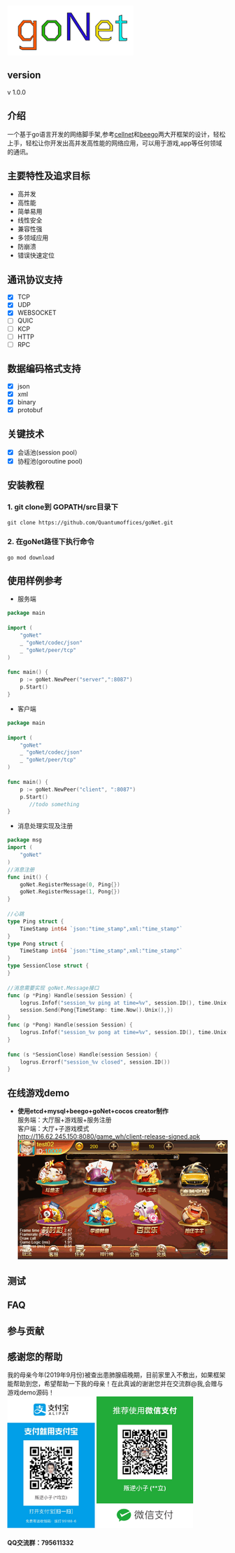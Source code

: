 
![goNetlogo](./logo.jpg)
## version
 v 1.0.0
## 介绍
一个基于go语言开发的网络脚手架,参考[cellnet](https://github.com/davyxu/cellnet)和[beego](https://github.com/astaxie/beego)两大开框架的设计，轻松上手，轻松让你开发出高并发高性能的网络应用，可以用于游戏,app等任何领域的通讯。

## 主要特性及追求目标
- 高并发
- 高性能
- 简单易用
- 线性安全
- 兼容性强
- 多领域应用
- 防崩溃
- 错误快速定位

## 通讯协议支持
- [x] TCP
- [x] UDP
- [x] WEBSOCKET
- [ ] QUIC
- [ ] KCP
- [ ] HTTP
- [ ] RPC
## 数据编码格式支持
- [x] json
- [x] xml
- [x] binary
- [x] protobuf

## 关键技术
- [x] 会话池(session pool）
- [x] 协程池(goroutine pool)

## 安装教程
### **1.** git clone到 GOPATH/src目录下

```
git clone https://github.com/Quantumoffices/goNet.git
```
### **2.** 在goNet路径下执行命令

```
go mod download
```

## 使用样例参考
- 服务端
```go
package main

import (
	"goNet"
	_ "goNet/codec/json"
	_ "goNet/peer/tcp"
)

func main() {
	p := goNet.NewPeer("server",":8087")
	p.Start()
}

```
- 客户端
```go
package main

import (
	"goNet"
	_ "goNet/codec/json"
	_ "goNet/peer/tcp"
)

func main() {
	p := goNet.NewPeer("client", ":8087")
	p.Start()
       //todo something
}
```
- 消息处理实现及注册
```go
package msg
import (
	"goNet"
)
//消息注册
func init() {
	goNet.RegisterMessage(0, Ping{})
	goNet.RegisterMessage(1, Pong{})
}

//心跳
type Ping struct {
	TimeStamp int64 `json:"time_stamp",xml:"time_stamp"`
}
type Pong struct {
	TimeStamp int64 `json:"time_stamp",xml:"time_stamp"`
}
type SessionClose struct {
}

//消息需要实现 goNet.Message接口
func (p *Ping) Handle(session Session) {
	logrus.Infof("session_%v ping at time=%v", session.ID(), time.Unix(p.TimeStamp, 0).String())
	session.Send(Pong{TimeStamp: time.Now().Unix(),})
}
func (p *Pong) Handle(session Session) {
	logrus.Infof("session_%v pong at time=%v", session.ID(), time.Unix(p.TimeStamp, 0).String())
}

func (s *SessionClose) Handle(session Session) {
	logrus.Errorf("session_%v closed", session.ID())
}
```
## 在线游戏demo
- **使用etcd+mysql+beego+goNet+cocos creator制作**  
服务端：大厅服+游戏服+服务注册  
客户端：大厅+子游戏模式  
http://116.62.245.150:8080/game_wh/client-release-signed.apk
![display](./display_lkby.gif)
## 测试
## FAQ
## 参与贡献
## 感谢您的帮助
我的母亲今年(2019年9月份)被查出患肺腺癌晚期，目前家里入不敷出，如果框架能帮助到您，希望帮助一下我的母亲！在此真诚的谢谢您并在交流群@我,会赠与游戏demo源码！  
<img src="./ali_pay.JPG" height="300">  <img src="./wx_pay.JPG" height="300">


#### QQ交流群：795611332

